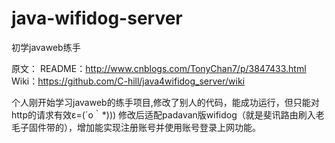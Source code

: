 # java-wifidog-server
初学javaweb练手

原文：
README：http://www.cnblogs.com/TonyChan7/p/3847433.html<br>
Wiki：https://github.com/C-hill/java4wifidog_server/wiki




个人刚开始学习javaweb的练手项目,修改了别人的代码，能成功运行，但只能对http的请求有效ε=(´ο｀*)))
修改后适配padavan版wifidog（就是斐讯路由刷入老毛子固件带的），增加能实现注册账号并使用账号登录上网功能。
